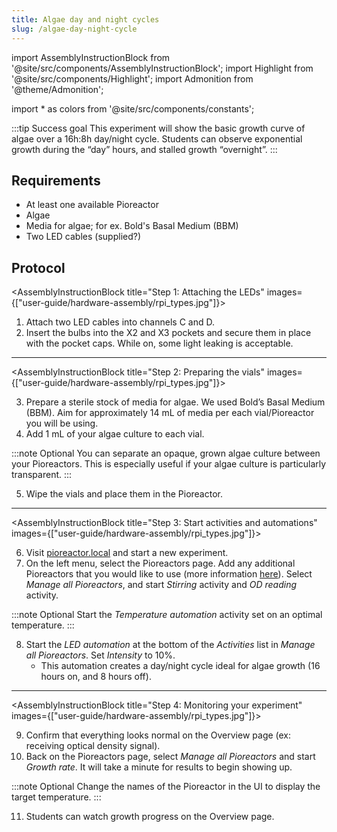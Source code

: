 ```yaml
---
title: Algae day and night cycles
slug: /algae-day-night-cycle
---
```


import AssemblyInstructionBlock from '@site/src/components/AssemblyInstructionBlock';
import Highlight from '@site/src/components/Highlight';
import Admonition from '@theme/Admonition';

import * as colors from '@site/src/components/constants';

:::tip Success goal
This experiment will show the basic growth curve of algae over a 16h:8h day/night cycle. Students can observe exponential growth during the “day” hours, and stalled growth “overnight”. 
:::

## Requirements

* At least one available Pioreactor
* Algae
* Media for algae; for ex. Bold's Basal Medium (BBM)
* Two LED cables (supplied?) 

## Protocol

<AssemblyInstructionBlock title="Step 1: Attaching the LEDs" images={["user-guide/hardware-assembly/rpi_types.jpg"]}>

1.	Attach two LED cables into channels C and D. 
2.	Insert the bulbs into the X2 and X3 pockets and secure them in place with the pocket caps. While on, some light leaking is acceptable. 

</AssemblyInstructionBlock>

-----

<AssemblyInstructionBlock title="Step 2: Preparing the vials" images={["user-guide/hardware-assembly/rpi_types.jpg"]}>

3.	Prepare a sterile stock of media for algae. We used Bold’s Basal Medium (BBM). Aim for approximately 14 mL of media per each vial/Pioreactor you will be using. 
4.	Add 1 mL of your algae culture to each vial. 

:::note Optional
You can separate an opaque, grown algae culture between your Pioreactors. This is especially useful if your algae culture is particularly transparent.
:::

5.	Wipe the vials and place them in the Pioreactor.

</AssemblyInstructionBlock>

-----

<AssemblyInstructionBlock title="Step 3: Start activities and automations" images={["user-guide/hardware-assembly/rpi_types.jpg"]}>

6.	Visit [pioreactor.local](http://pioreactor.local) and start a new experiment.
7.	On the left menu, select the Pioreactors page. Add any additional Pioreactors that you would like to use (more information [here](/user-guide/create-cluster)). Select _Manage all Pioreactors_, and start _Stirring_ activity and _OD reading_ activity.

:::note Optional
Start the _Temperature automation_ activity set on an optimal temperature. 
:::

8.	Start the _LED automation_ at the bottom of the _Activities_ list in _Manage all Pioreactors_. Set _Intensity_ to 10%. 
	*	This automation creates a day/night cycle ideal for algae growth (16 hours on, and 8 hours off). 

</AssemblyInstructionBlock>

-----

<AssemblyInstructionBlock title="Step 4: Monitoring your experiment" images={["user-guide/hardware-assembly/rpi_types.jpg"]}>

9.	Confirm that everything looks normal on the Overview page (ex: receiving optical density signal).
10.	Back on the Pioreactors page, select _Manage all Pioreactors_ and start _Growth rate_. It will take a minute for results to begin showing up.

:::note Optional
Change the names of the Pioreactor in the UI to display the target temperature.
:::

11.	Students can watch growth progress on the Overview page.

</AssemblyInstructionBlock>
